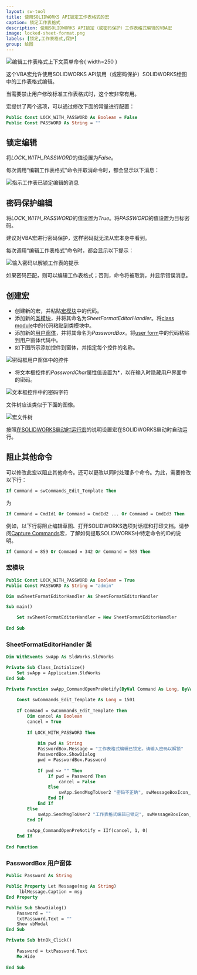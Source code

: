 ```yaml
---
layout: sw-tool
title: 使用SOLIDWORKS API锁定工作表格式的宏
caption: 锁定工作表格式
description: 使用SOLIDWORKS API锁定（或密码保护）工作表格式编辑的VBA宏
image: locked-sheet-format.png
labels: [锁定,工作表格式,保护]
group: 绘图
---
```

![编辑工作表格式上下文菜单命令](edit-sheet-format-command.png){ width=250 }

这个VBA宏允许使用SOLIDWORKS API禁用（或密码保护）SOLIDWORKS绘图中的工作表格式编辑。

当需要禁止用户修改标准工作表格式时，这个宏非常有用。

宏提供了两个选项，可以通过修改下面的常量进行配置：

~~~ vb
Public Const LOCK_WITH_PASSWORD As Boolean = False
Public Const PASSWORD As String = ""
~~~

## 锁定编辑

将*LOCK_WITH_PASSWORD*的值设置为*False*。

每次调用“编辑工作表格式”命令并取消命令时，都会显示以下消息：

![指示工作表已锁定编辑的消息](locked-message.png)

## 密码保护编辑

将*LOCK_WITH_PASSWORD*的值设置为*True*。将*PASSWORD*的值设置为目标密码。

建议对VBA宏进行密码保护，这样密码就无法从宏本身中看到。

每次调用“编辑工作表格式”命令时，都会显示以下提示：

![输入密码以解锁工作表的提示](password-prompt.png)

如果密码匹配，则可以编辑工作表格式；否则，命令将被取消，并显示错误消息。

## 创建宏

* 创建新的宏，并粘贴[宏模块](#macro-module)中的代码。
* 添加新的[类模块](/docs/codestack/visual-basic/classes/)，并将其命名为*SheetFormatEditorHandler*。将[class module](#sheetformateditorhandler-class)中的代码粘贴到类模块中。
* 添加新的[用户窗体](/docs/codestack/visual-basic/user-forms/)，并将其命名为*PasswordBox*。将[user form](#passwordbox-user-form)中的代码粘贴到用户窗体代码中。
* 如下图所示添加控件到窗体，并指定每个控件的名称。

![密码框用户窗体中的控件](password-box-controls.png)

* 将文本框控件的*PasswordChar*属性值设置为\*，以在输入时隐藏用户界面中的密码。

![文本框控件中的密码字符](text-box-password-char.png)

文件树应该类似于下面的图像。

![宏文件树](macro-files-tree.png)

按照[在SOLIDWORKS启动时运行宏](/docs/codestack/solidworks-api/getting-started/macros/run-macro-on-solidworks-start/)的说明设置宏在SOLIDWORKS启动时自动运行。

## 阻止其他命令

可以修改此宏以阻止其他命令。还可以更改以同时处理多个命令。为此，需要修改以下行：

~~~ vb
If Command = swCommands_Edit_Template Then
~~~

为

~~~ vb
If Command = CmdId1 Or Command = CmdId2 ... Or Command = CmdId3 Then
~~~

例如，以下行将阻止编辑草图、打开SOLIDWORKS选项对话框和打印文档。请参阅[Capture Commands](/docs/codestack/solidworks-api/application/frame/capture-commands/)宏，了解如何提取SOLIDWORKS中特定命令的ID的说明。

~~~ vb
If Command = 859 Or Command = 342 Or Command = 589 Then
~~~

### 宏模块

~~~ vb
Public Const LOCK_WITH_PASSWORD As Boolean = True
Public Const PASSWORD As String = "admin"

Dim swSheetFormatEditorHandler As SheetFormatEditorHandler

Sub main()

    Set swSheetFormatEditorHandler = New SheetFormatEditorHandler
    
End Sub

~~~



### SheetFormatEditorHandler 类

~~~ vb
Dim WithEvents swApp As SldWorks.SldWorks

Private Sub Class_Initialize()
    Set swApp = Application.SldWorks
End Sub

Private Function swApp_CommandOpenPreNotify(ByVal Command As Long, ByVal UserCommand As Long) As Long
    
    Const swCommands_Edit_Template As Long = 1501
    
    If Command = swCommands_Edit_Template Then
        Dim cancel As Boolean
        cancel = True
        
        If LOCK_WITH_PASSWORD Then
            
            Dim pwd As String
            PasswordBox.Message = "工作表格式编辑已锁定。请输入密码以解锁"
            PasswordBox.ShowDialog
            pwd = PasswordBox.Password
            
            If pwd <> "" Then
                If pwd = Password Then
                    cancel = False
                Else
                    swApp.SendMsgToUser2 "密码不正确", swMessageBoxIcon_e.swMbStop, swMessageBoxBtn_e.swMbOk
                End If
            End If
        Else
            swApp.SendMsgToUser2 "工作表格式编辑已锁定", swMessageBoxIcon_e.swMbInformation, swMessageBoxBtn_e.swMbOk
        End If
        
        swApp_CommandOpenPreNotify = IIf(cancel, 1, 0)
    End If
    
End Function
~~~



### PasswordBox 用户窗体

~~~ vb
Public Password As String

Public Property Let Message(msg As String)
     lblMessage.Caption = msg
End Property

Public Sub ShowDialog()
    Password = ""
    txtPassword.Text = ""
    Show vbModal
End Sub

Private Sub btnOk_Click()
    
    Password = txtPassword.Text
    Me.Hide
    
End Sub
~~~